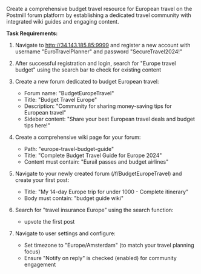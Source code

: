 Create a comprehensive budget travel resource for European travel on the Postmill forum platform by establishing a dedicated travel community with integrated wiki guides and engaging content.

**Task Requirements:**

1. Navigate to http://34.143.185.85:9999 and register a new account with username "EuroTravelPlanner" and password "SecureTravel2024!"

2. After successful registration and login, search for "Europe travel budget" using the search bar to check for existing content

3. Create a new forum dedicated to budget European travel:
   - Forum name: "BudgetEuropeTravel"
   - Title: "Budget Travel Europe"
   - Description: "Community for sharing money-saving tips for European travel"
   - Sidebar content: "Share your best European travel deals and budget tips here!"

4. Create a comprehensive wiki page for your forum:
   - Path: "europe-travel-budget-guide"
   - Title: "Complete Budget Travel Guide for Europe 2024"
   - Content must contain: "Eurail passes and budget airlines"

5. Navigate to your newly created forum (/f/BudgetEuropeTravel) and create your first post:
   - Title: "My 14-day Europe trip for under 1000 - Complete itinerary"
   - Body must contain: "budget guide wiki"

6. Search for "travel insurance Europe" using the search function:
   - upvote the first post

7. Navigate to user settings and configure:
   - Set timezone to "Europe/Amsterdam" (to match your travel planning focus)
   - Ensure "Notify on reply" is checked (enabled) for community engagement